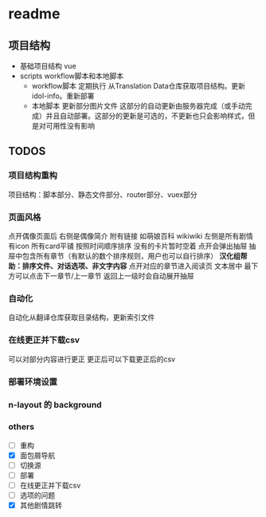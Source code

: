 # readme

## 项目结构

- 基础项目结构 vue
- scripts workflow脚本和本地脚本
  - workflow脚本 定期执行 从Translation Data仓库获取项目结构。更新idol-info。重新部署
  - 本地脚本 更新部分图片文件 这部分的自动更新由服务器完成（或手动完成）并且自动部署。这部分的更新是可选的，不更新也只会影响样式，但是对可用性没有影响

## TODOS

### 项目结构重构

项目结构：脚本部分、静态文件部分、router部分、vuex部分

### 页面风格

点开偶像页面后 右侧是偶像简介 附有链接 如萌娘百科 wikiwiki
左侧是所有剧情 有icon 所有card平铺 按照时间顺序排序 没有的卡片暂时空着
点开会弹出抽屉
抽屉中包含所有章节（有默认的数个排序规则，用户也可以自行排序）
**汉化组帮助：排序文件、对话选项、非文字内容**
点开对应的章节进入阅读页 文本居中
最下方可以点击下一章节/上一章节
返回上一级时会自动展开抽屉

### 自动化

自动化从翻译仓库获取目录结构，更新索引文件

### 在线更正并下载csv

可以对部分内容进行更正 更正后可以下载更正后的csv

### 部署环境设置

### n-layout 的 background

### others

- [ ] 重构
- [x] 面包屑导航
- [ ] 切换源
- [ ] 部署
- [ ] 在线更正并下载csv
- [ ] 选项的问题
- [x] 其他剧情跳转
